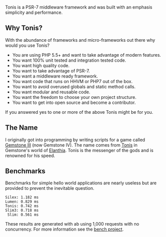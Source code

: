 Tonis is a PSR-7 middleware framework and was built with an emphasis simplicity and performance.

Why Tonis?
----------

With the abundance of frameworks and micro-frameworks out there why would you use Tonis?

 * You are using PHP 5.5+ and want to take advantage of modern features.
 * You want 100% unit tested and integration tested code.
 * You want high quality code.
 * You want to take advantage of PSR-7.
 * You want a middleware ready framework.
 * You want code that runs on HHVM or PHP7 out of the box.
 * You want to avoid overused globals and static method calls.
 * You want modular and reusable code.
 * You want the freedom to choose your own project structure.
 * You want to get into open source and become a contributor.

If you answered yes to one or more of the above Tonis might be for you.

The Name
--------

I originally got into programming by writing scripts for a game called [Gemstone III](http://www.play.net/gs4) 
(now Gemstone IV). The name comes from [Tonis](https://gswiki.play.net/mediawiki/index.php/Tonis) in Gemstone's world of 
[Elanthia](https://gswiki.play.net/mediawiki/index.php/Elanthia). Tonis is the messenger of the gods and is renowned for 
his speed.

Benchmarks
----------

Benchmarks for simple hello world applications are nearly useless but are provided to prevent the inevitable question.
 
```
Silex: 1.182 ms
Lumen: 0.829 ms
Tonis: 0.742 ms
Slim3: 0.718 ms
 Slim: 0.561 ms
```

These results are generated with ab using 1,000 requests with no concurrency. For more information see the 
[bench project](https://github.com/tonis-io/bench).
